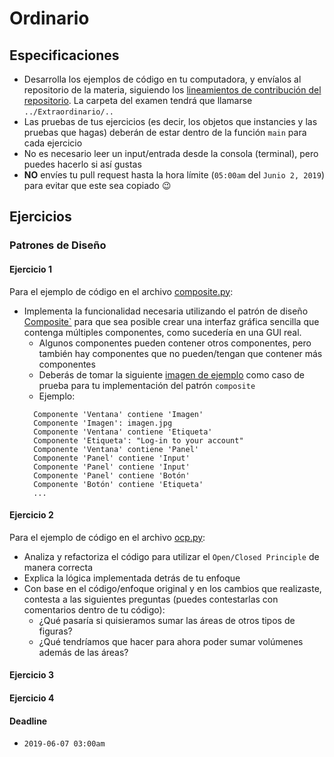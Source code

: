 # Ordinario

## Especificaciones

* Desarrolla los ejemplos de código en tu computadora, y envíalos al repositorio de la materia, siguiendo los [lineamientos de contribución del repositorio](https://github.com/AnhellO/DAS_Sistemas#contributing). La carpeta del examen tendrá que llamarse `../Extraordinario/..`
* Las pruebas de tus ejercicios (es decir, los objetos que instancies y las pruebas que hagas) deberán de estar dentro de la función `main` para cada ejercicio
* No es necesario leer un input/entrada desde la consola (terminal), pero puedes hacerlo si así gustas
* **NO** envíes tu pull request hasta la hora límite (`05:00am` del `Junio 2, 2019`) para evitar que este sea copiado :wink:

## Ejercicios

### Patrones de Diseño

#### Ejercicio 1

Para el ejemplo de código en el archivo [composite.py](composite.py):

* Implementa la funcionalidad necesaria utilizando el patrón de diseño [Composite`](https://sourcemaking.com/design_patterns/composite) para que sea posible crear una interfaz gráfica sencilla que contenga múltiples componentes, como sucedería en una GUI real.
  * Algunos componentes pueden contener otros componentes, pero también hay componentes que no pueden/tengan que contener más componentes
  * Deberás de tomar la siguiente [imagen de ejemplo](https://semantic-ui.com/images/examples/login.png) como caso de prueba para tu implementación del patrón `composite`
  * Ejemplo:
  ```
    Componente 'Ventana' contiene 'Imagen'
    Componente 'Imagen': imagen.jpg
    Componente 'Ventana' contiene 'Etiqueta'
    Componente 'Etiqueta': "Log-in to your account"
    Componente 'Ventana' contiene 'Panel'
    Componente 'Panel' contiene 'Input'
    Componente 'Panel' contiene 'Input'
    Componente 'Panel' contiene 'Botón'
    Componente 'Botón' contiene 'Etiqueta'
    ...
  ```

#### Ejercicio 2

Para el ejemplo de código en el archivo [ocp.py](ocp.py):

* Analiza y refactoriza el código para utilizar el `Open/Closed Principle` de manera correcta
* Explica la lógica implementada detrás de tu enfoque
* Con base en el código/enfoque original y en los cambios que realizaste, contesta a las siguientes preguntas (puedes contestarlas con comentarios dentro de tu código):
  * ¿Qué pasaría si quisieramos sumar las áreas de otros tipos de figuras?
  * ¿Qué tendríamos que hacer para ahora poder sumar volúmenes además de las áreas?

#### Ejercicio 3



#### Ejercicio 4




#### Deadline

* `2019-06-07 03:00am`